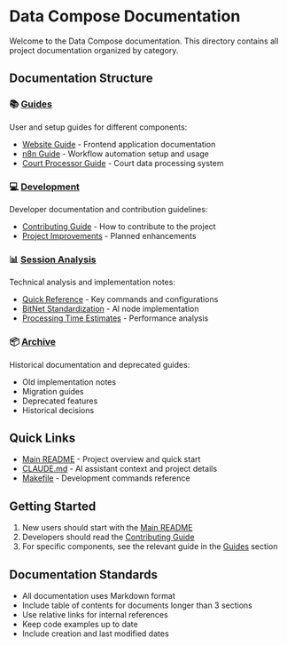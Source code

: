 # Data Compose Documentation

Welcome to the Data Compose documentation. This directory contains all project documentation organized by category.

## Documentation Structure

### 📚 [Guides](./guides/)
User and setup guides for different components:
- [Website Guide](./guides/website.md) - Frontend application documentation
- [n8n Guide](./guides/n8n.md) - Workflow automation setup and usage
- [Court Processor Guide](./guides/court-processor.md) - Court data processing system

### 💻 [Development](./development/)
Developer documentation and contribution guidelines:
- [Contributing Guide](./development/contributing.md) - How to contribute to the project
- [Project Improvements](./development/project-improvements.md) - Planned enhancements

### 📊 [Session Analysis](./session-analysis/)
Technical analysis and implementation notes:
- [Quick Reference](./session-analysis/QUICK_REFERENCE.md) - Key commands and configurations
- [BitNet Standardization](./session-analysis/bitnet-standardization-summary.md) - AI node implementation
- [Processing Time Estimates](./session-analysis/hs-processing-time-estimate.md) - Performance analysis

### 📦 [Archive](./archive/)
Historical documentation and deprecated guides:
- Old implementation notes
- Migration guides
- Deprecated features
- Historical decisions

## Quick Links

- [Main README](../README.md) - Project overview and quick start
- [CLAUDE.md](../CLAUDE.md) - AI assistant context and project details
- [Makefile](../Makefile) - Development commands reference

## Getting Started

1. New users should start with the [Main README](../README.md)
2. Developers should read the [Contributing Guide](./development/contributing.md)
3. For specific components, see the relevant guide in the [Guides](./guides/) section

## Documentation Standards

- All documentation uses Markdown format
- Include table of contents for documents longer than 3 sections
- Use relative links for internal references
- Keep code examples up to date
- Include creation and last modified dates